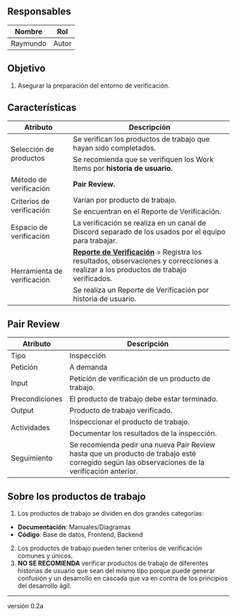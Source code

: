 ## Responsables
Nombre     | Rol
-----------|------------------
Raymundo   | Autor

## Objetivo
1. Asegurar la preparación del entorno de verificación.

## Características
<table>
  <thead>
    <tr>
      <th>Atributo</th>
      <th>Descripción</th>
    </tr>
  </thead>
  <tbody>
    <tr>
      <td rowspan="2">Selección de productos</td>
      <td>Se verifican los productos de trabajo que hayan sido completados.</td>
    </tr>
    <tr>
    <td>Se recomienda que se verifiquen los Work Items por <strong>historia de usuario.</strong></td>
    </tr>
    <tr>
      <td>Método de verificación</td>
      <td><strong>Pair Review.</strong></td>
    </tr>
    <tr>
      <td rowspan="2">Criterios de verificación</td>
      <td>Varían por producto de trabajo.</td>
    </tr>
    <tr>
      <td>Se encuentran en el Reporte de Verificación.</td>
    </tr>
    <tr>
    </tr>
    <tr>
      <td>Espacio de verificación</td>
      <td>La verificación se realiza en un canal de Discord separado de los usados por el equipo para trabajar.</td>
    </tr>
    <tr>
      <td rowspan="2">Herramienta de verificación</td>
      <td><a href="https://docs.google.com/spreadsheets/d/1WccrRu2iMWX6y1USG_k5nElfajfu6ACS1L11QNGuKN0/edit#gid=39101311"><strong>Reporte de Verificación</strong></a> = Registra los resultados, observaciones y correcciones a realizar a los productos de trabajo verificados.</td>
    </tr>
    <tr>
      <td>Se realiza un Reporte de Verificación por historia de usuario.</td>
    </tr>
  </tbody>
</table>

## Pair Review
<table>
  <thead>
    <tr>
      <th>Atributo</th>
      <th>Descripción</th>
    </tr>
  </thead>
  <tbody>
     <tr>
      <td>Tipo</td>
      <td>Inspección</td>
    </tr>
    <tr>
      <td>Petición</td>
      <td>A demanda</td>
    </tr>
    <tr>
      <td>Input</td>
      <td>Petición de verificación de un producto de trabajo.</td>
    </tr>
    <tr>
      <td>Precondiciones</td>
      <td>El producto de trabajo debe estar terminado.</td>
    </tr>
    <tr>
      <td>Output</td>
      <td>Producto de trabajo verificado.</td>
    </tr>
    <tr>
      <td rowspan="2">Actividades</td>
      <td>Inspeccionar el producto de trabajo.</td>
    </tr>
    <tr>
      <td>Documentar los resultados de la inspección.</td>
    </tr>
    <tr>
      <td>Seguimiento</td>
      <td>Se recomienda pedir una nueva Pair Review hasta que un producto de trabajo esté corregido según las observaciones de la verificación anterior.</td>
    </tr>
  </tbody>
</table>

## Sobre los productos de trabajo
1. Los productos de trabajo se dividen en dos grandes categorías:
* **Documentación**: Manuales/Diagramas
* **Código**: Base de datos, Frontend, Backend
2. Los productos de trabajo pueden tener criterios de verificación comunes y únicos.
3. **NO SE RECOMIENDA** verificar productos de trabajo de diferentes historias de usuario que sean del mismo tipo porque puede generar confusión y un desarrollo en cascada que va en contra de los principios del desarrollo ágil.

***
versión 0.2a
